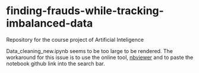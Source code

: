 # finding-frauds-while-tracking-imbalanced-data
Repository for the course project of Artificial Inteligence

Data_cleaning_new.ipynb seems to be too large to be rendered. The workaround for this issue is to use the online tool, [nbviewer](https://nbviewer.org/) and to paste the notebook github link into the search bar.
